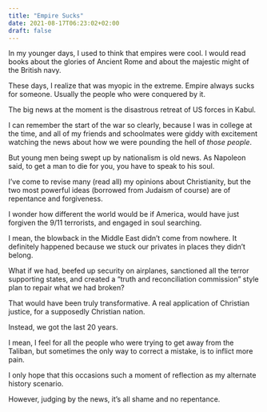 ```yaml
---
title: "Empire Sucks"
date: 2021-08-17T06:23:02+02:00
draft: false
---
```


In my younger days, I used to think that empires were cool. I would read books about the glories of Ancient Rome and about the majestic might of the British navy. 

<!--more-->

These days, I realize that was myopic in the extreme. Empire always sucks for someone. Usually the people who were conquered by it. 

The big news at the moment is the disastrous retreat of US forces in Kabul. 

I can remember the start of the war so clearly, because I was in college at the time, and all of my friends and schoolmates were giddy with excitement watching the news about how we were pounding the hell of _those people_. 

But young men being swept up by nationalism is old news. As Napoleon said, to get a man to die for you, you have to speak to his soul.

I’ve come to revise many (read all) my opinions about Christianity, but the two most powerful ideas (borrowed from Judaism of course) are of repentance and forgiveness.

I wonder how different the world would be if America, would have just forgiven the 9/11 terrorists, and engaged in soul searching.

I mean, the blowback in the Middle East didn’t come from nowhere. It definitely happened because we stuck our privates in places they didn’t belong. 

What if we had, beefed up security on airplanes, sanctioned all the terror supporting states, and created a “truth and reconciliation commission” style plan to repair what we had broken? 

That would have been truly transformative. A real application of Christian justice, for a supposedly Christian nation.

Instead, we got the last 20 years. 

I mean, I feel for all the people who were trying to get away from the Taliban, but sometimes the only way to correct a mistake, is to inflict more pain. 

I only hope that this occasions such a moment of reflection as my alternate history scenario.

However, judging by the news, it’s all shame and no repentance.






